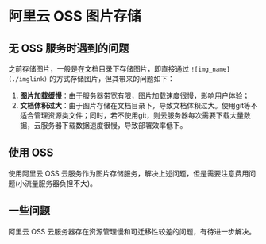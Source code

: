 # 阿里云 OSS 图片存储

## 无 OSS 服务时遇到的问题

之前存储图片，一般是在文档目录下存储图片，即直接通过 `![img_name](./imglink)` 的方式存储图片，但其带来的问题如下：

1. **图片加载缓慢**：由于服务器带宽有限，图片加载速度很慢，影响用户体验；
2. **文档体积过大**：由于图片存储在文档目录下，导致文档体积过大。使用git等不适合管理资源类文件；同时，若不使用git，则云服务器每次需要下载大量数据，云服务器下载数据速度很慢，导致部署效率低下。

## 使用 OSS

使用阿里云 OSS 云服务作为图片存储服务，解决上述问题，但是需要注意费用问题(小流量服务器负担不大)。

## 一些问题

阿里云 OSS 云服务器存在资源管理慢和可迁移性较差的问题，有待进一步解决。

